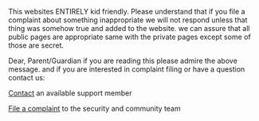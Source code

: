 This websites ENTIRELY kid friendly. Please understand that if you file a complaint about something inappropriate we will not respond unless that thing was somehow true and added to the website. we can assure that all public pages are appropriate same with the private pages except some of those are secret.

Dear, Parent/Guardian if you are reading this please admire the above message. and if you are interested in complaint filing or have a question contact us:

[Contact](https://mail.google.com/mail/u/1/?fs=1&to=fedos07157@loswego.k12.or.us,illin07306@loswego.k12.or.us,terps10391@loswego.k12.or.us&tf=cm) an available support member

[File a complaint](https://mail.google.com/mail/u/1/?fs=1&to=terps10391@loswego.k12.or.us&tf=cm) to the security and community team
